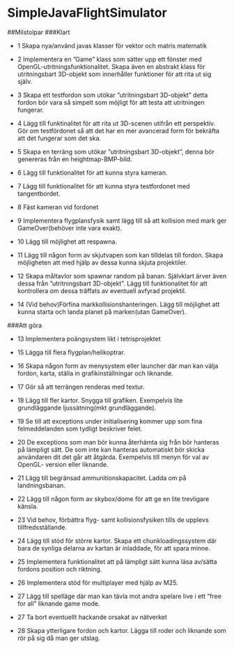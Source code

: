 # SimpleJavaFlightSimulator

##Milstolpar
###Klart
- 1	Skapa nya/använd javas klasser för vektor och matris matematik

- 2	Implementera en ”Game” klass som sätter upp ett fönster med OpenGL-utritningsfunktionalitet. Skapa även en abstrakt klass för utritningsbart 3D-objekt som innerhåller funktioner för att rita ut sig själv.

- 3	Skapa ett testfordon som utökar ”utritningsbart 3D-objekt” detta fordon bör vara så simpelt som möjligt för att testa att utritningen fungerar.

- 4	Lägg till funktinalitet för att rita ut 3D-scenen utifrån ett perspektiv. Gör om testfördonet så att det har en mer avancerad form för bekräfta att det fungerar som det ska.

- 5	Skapa en terräng som utökar ”utritningsbart 3D-objekt”, denna bör genereras från en heightmap-BMP-bild.

- 6	Lägg till funktionalitet för att kunna styra kameran.

- 7	Lägg till funktionalitet för att kunna styra testfordonet med tangentbordet.

- 8	Fäst kameran vid fordonet

- 9	Implementera flygplansfysik samt lägg till så att kollision med mark ger GameOver(behöver inte vara exakt).

- 10	Lägg till möjlighet att respawna.

- 11	Lägg till någon form av skjutvapen som kan tilldelas till fordon. Skapa möjligheten att med hjälp av dessa kunna skjuta projektiler.

- 12	Skapa måltavlor som spawnar random på banan. Självklart ärver även dessa från ”utritningsbart 3D-objekt”.  Lägg till funktionalitet för att kontrollera om dessa träffats av eventuell avfyrad projektil.

- 14	(Vid behov)Förfina markkollisionshanteringen. Lägg till möjlighet att kunna starta och landa planet på marken(utan GameOver).


###Att göra


- 13	Implementera poängsystem likt i tetrisprojektet

- 15	Lägga till flera flygplan/helikoptrar.

- 16	Skapa någon form av menysystem eller launcher där man kan välja fordon, karta, ställa in grafikinställningar och liknande.

- 17	Gör så att terrängen renderas med textur.

- 18	Lägg till fler kartor. Snygga till grafiken. Exempelvis lite grundläggande ljussätning(mkt grundläggande).

- 19	Se till att exceptions under initialisering kommer upp som fina felmeddelanden som tydligt beskriver felet.

- 20	De exceptions som man bör kunna återhämta sig från bör hanteras på lämpligt sätt. De som inte kan hanteras automatiskt bör skicka användaren dit det går att åtgärda. Exempelvis till menyn för val av OpenGL- version eller liknande.

- 21	Lägg till begränsad ammunitionskapacitet. Ladda om på landningsbanan.

- 22	Lägg till någon form av skybox/dome för att ge en lite trevligare känsla.

- 23	Vid behov, förbättra flyg- samt kollisionsfysiken tills de upplevs tillfredsställande.

- 24	Lägg till stöd för större kartor. Skapa ett chunkloadingssystem där bara de synliga delarna av kartan är inladdade, för att spara minne.

- 25	Implementera funktionalitet att på lämpligt sätt kunna läsa av/sätta fordons position och riktning.

- 26	Implementera stöd för multiplayer med hjälp av M25.

- 27	Lägg till spelläge där man kan tävla mot andra spelare live i ett ”free for all” liknande game mode.

- 27	Ta bort eventuellt hackande orsakat av nätverket

- 28	Skapa ytterligare fordon och kartor. Lägga till roder och liknande som rör på sig då man ger utslag.
